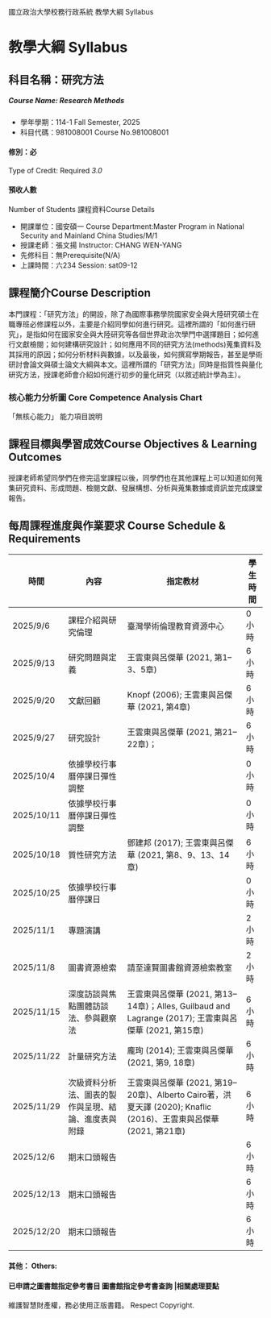 國立政治大學校務行政系統 教學大綱 Syllabus
# 教學大綱 Syllabus
##  科目名稱：研究方法
#####  Course Name: Research Methods
  * 學年學期：114-1 Fall Semester, 2025 
  * 科目代碼：981008001 Course No.981008001
#### 修別：必
Type of Credit: Required 
_3.0_
#### 預收人數
Number of Students
課程資料Course Details
  * 開課單位：國安碩一 Course Department:Master Program in National Security and Mainland China Studies/M/1 
  * 授課老師：張文揚 Instructor: CHANG WEN-YANG 
  * 先修科目：無Prerequisite(N/A)
  * 上課時間：六234 Session: sat09-12
##  課程簡介Course Description
本門課程：「研究方法」的開設，除了為國際事務學院國家安全與大陸研究碩士在職專班必修課程以外，主要是介紹同學如何進行研究。這裡所謂的「如何進行研究」，是指如何在國家安全與大陸研究等各個世界政治次學門中選擇題目；如何進行文獻檢閱；如何建構研究設計；如何應用不同的研究方法(methods)蒐集資料及其採用的原因；如何分析材料與數據，以及最後，如何撰寫學期報告，甚至是學術研討會論文與碩士論文大綱與本文。這裡所謂的「研究方法」同時是指質性與量化研究方法，授課老師會介紹如何進行初步的量化研究（以敘述統計學為主）。
###  核心能力分析圖 Core Competence Analysis Chart
「無核心能力」 
能力項目說明
##  課程目標與學習成效Course Objectives & Learning Outcomes 
授課老師希望同學們在修完這堂課程以後，同學們也在其他課程上可以知道如何蒐集研究資料、形成問題、檢閱文獻、發展構想、分析與蒐集數據或資訊並完成課堂報告。
##  每周課程進度與作業要求 Course Schedule & Requirements
時間 | 內容 | 指定教材 | 學生時間  
---|---|---|---  
2025/9/6 | 課程介紹與研究倫理 | 臺灣學術倫理教育資源中心 | 0小時  
2025/9/13 | 研究問題與定義 | 王雲東與呂傑華 (2021, 第1–3、5章) | 6小時  
2025/9/20 | 文獻回顧 | Knopf (2006); 王雲東與呂傑華 (2021, 第4章) | 6小時  
2025/9/27 | 研究設計 | 王雲東與呂傑華 (2021, 第21–22章)； | 6小時  
2025/10/4 | 依據學校行事曆停課日彈性調整 |  | 0小時  
2025/10/11 | 依據學校行事曆停課日彈性調整 |  | 0小時  
2025/10/18 | 質性研究方法 | 鄧建邦 (2017); 王雲東與呂傑華 (2021, 第8、9、13、14章) | 6小時  
2025/10/25 | 依據學校行事曆停課日 |  | 0小時  
2025/11/1 | 專題演講 |  | 2小時  
2025/11/8 | 圖書資源檢索 | 請至達賢圖書館資源檢索教室 | 2小時  
2025/11/15 | 深度訪談與焦點團體訪談法、參與觀察法 | 王雲東與呂傑華 (2021, 第13–14章)；Alles, Guilbaud and Lagrange (2017); 王雲東與呂傑華 (2021, 第15章) | 6小時  
2025/11/22 | 計量研究方法 | 龐珣 (2014); 王雲東與呂傑華 (2021, 第9, 18章) | 6小時  
2025/11/29 | 次級資料分析法、圖表的製作與呈現、結論、進度表與附錄 | 王雲東與呂傑華 (2021, 第19–20章)、Alberto Cairo著，洪夏天譯 (2020); Knaflic (2016)、王雲東與呂傑華 (2021, 第21章) | 6小時  
2025/12/6 | 期末口頭報告 |  | 6小時  
2025/12/13 | 期末口頭報告 |  | 6小時  
2025/12/20 | 期末口頭報告 |  | 6小時  
####  其他： Others:
####  已申請之圖書館指定參考書目  圖書館指定參考書查詢 |相關處理要點
維護智慧財產權，務必使用正版書籍。 Respect Copyright.